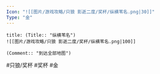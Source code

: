 ```yaml
---
Icon: "![[图片/游戏攻略/只狼 影逝二度/奖杯/纵横苇名.png|30]]"
Type: "金"
---
```

```ad-common-gold-trophy
title: (Title:: "纵横苇名")
![[图片/游戏攻略/只狼 影逝二度/奖杯/纵横苇名.png|100]]

(Comment:: "到达全部地图")
```

#只狼/奖杯 #奖杯 #金
